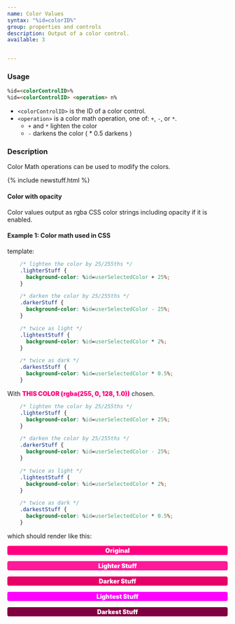 ```yaml
---
name: Color Values
syntax: "%id=colorID%"
group: properties and controls
description: Output of a color control.
available: 3


---
```




### Usage

```html
%id=<colorControlID>% 
%id=<colorControlID> <operation> n%
```

 - `<colorControlID>` is the ID of a color control.
 - `<operation>` is a color math operation, one of: `+`, `-`, or `*`.
   - `+` and `*`  lighten the color
   - `-` darkens the color ( * 0.5 darkens )



### Description


Color Math operations can be used to modify the colors.

{% include newstuff.html %}
#### Color with opacity 

Color values output as rgba CSS color strings including opacity if it is enabled.


#### Example 1: Color math used in CSS

template:

```css
    /* lighten the color by 25/255ths */
    .lighterStuff {
      background-color: %id=userSelectedColor + 25%;
    }

    /* darken the color by 25/255ths */
    .darkerStuff {
      background-color: %id=userSelectedColor - 25%;
    }

    /* twice as light */
    .lightestStuff {
      background-color: %id=userSelectedColor * 2%;
    }

    /* twice as dark */
    .darkestStuff {
      background-color: %id=userSelectedColor * 0.5%;
    }
```

With <span style='font-weight:900; color: rgba(255, 0, 128, 1.0);'>THIS COLOR (rgba(255, 0, 128, 1.0))</span> chosen.

```css
    /* lighten the color by 25/255ths */
    .lighterStuff {
      background-color: %id=userSelectedColor + 25%;
    }

    /* darken the color by 25/255ths */
    .darkerStuff {
      background-color: %id=userSelectedColor - 25%;
    }

    /* twice as light */
    .lightestStuff {
      background-color: %id=userSelectedColor * 2%;
    }

    /* twice as dark */
    .darkestStuff {
      background-color: %id=userSelectedColor * 0.5%;
    }

```

which should render like this:

<style>
    .lighterStuff {
      background-color: rgba(255,26,153,1.0);
    }

    /* darken the color by 25/255ths */
    .darkerStuff {
      background-color: rgba(230,0,103,1.0);
    }

    /* twice as light */
    .lightestStuff {
      background-color: rgba(255,0,255,1.0);
    }

    /* twice as dark */
    .darkestStuff {
      background-color: rgba(128,0,64,1.0);
    }

    .originalStuff {
      background-color: rgba(255,0,128,1.0);
    }

    .lighterStuff, .darkerStuff, .lightestStuff, .darkestStuff , .originalStuff {
      color: white;
      font-weight: 900;
      padding: 2px 10px;
      border-radius: 4px;
      text-align:center;
    }

</style>

<p class='originalStuff'>Original</p>
<p class='lighterStuff'>Lighter Stuff</p>
<p class='darkerStuff'>Darker Stuff</p>
<p class='lightestStuff'>Lightest Stuff</p>
<p class='darkestStuff'>Darkest Stuff</p>





